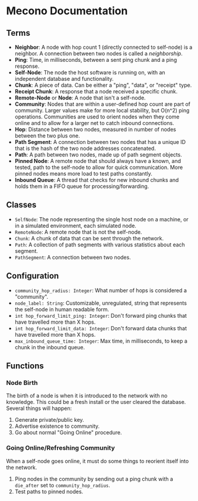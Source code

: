 # Mecono Documentation

## Terms
* **Neighbor**: A node with hop count 1 (directly connected to self-node) is a neighbor. A connection between two nodes is called a *neighborship*.
* **Ping**: Time, in milliseconds, between a sent ping chunk and a ping response.
* **Self-Node**: The node the host software is running on, with an independent database and functionality.
* **Chunk**: A piece of data. Can be either a "ping", "data", or "receipt" type.
* **Receipt Chunk**: A response that a node received a specific chunk.
* **Remote-Node** or **Node**: A node that isn't a self-node.
* **Community**: Nodes that are within a user-defined hop count are part of community. Larger values make for more local stability, but O(n^2) ping operations. Communities are used to orient nodes when they come online and to allow for a larger net to catch inbound connections.
* **Hop**: Distance between two nodes, measured in number of nodes between the two plus one.
* **Path Segment**: A connection between two nodes that has a unique ID that is the hash of the two node addresses concatenated.
* **Path**: A path between two nodes, made up of path segment objects.
* **Pinned Node**: A remote node that should always have a known, and tested, path to the self-node to allow for quick communication. More pinned nodes means more load to test paths constantly.
* **Inbound Queue**: A thread that checks for new inbound chunks and holds them in a FIFO queue for processing/forwarding.

## Classes
* `SelfNode`: The node representing the single host node on a machine, or in a simulated environment, each simulated node.
* `RemoteNode`: A remote node that is not the self-node.
* `Chunk`: A chunk of data that can be sent through the network.
* `Path`: A collection of path segments with various statistics about each segment.
* `PathSegment`: A connection between two nodes.

## Configuration
* `community_hop_radius: Integer`: What number of hops is considered a "community".
* `node_label: String`: Customizable, unregulated, string that represents the self-node in human readable form.
* `int hop_forward_limit_ping: Integer`: Don't forward ping chunks that have travelled more than X hops.
* `int hop_forward_limit_data: Integer`: Don't forward data chunks that have travelled more than X hops.
* `max_inbound_queue_time: Integer`: Max time, in milliseconds, to keep a chunk in the inbound queue.

## Functions
### Node Birth
The birth of a node is when it is introduced to the network with no knowledge. This could be a fresh install or the user cleared the database. Several things will happen:
1. Generate private/public key.
2. Advertise existence to community.
3. Go about normal "Going Online" procedure.

### Going Online/Refreshing Community
When a self-node goes online, it must do some things to reorient itself into the network.
1. Ping nodes in the community by sending out a ping chunk with a `die_after` set to `community_hop_radius`.
2. Test paths to pinned nodes.
